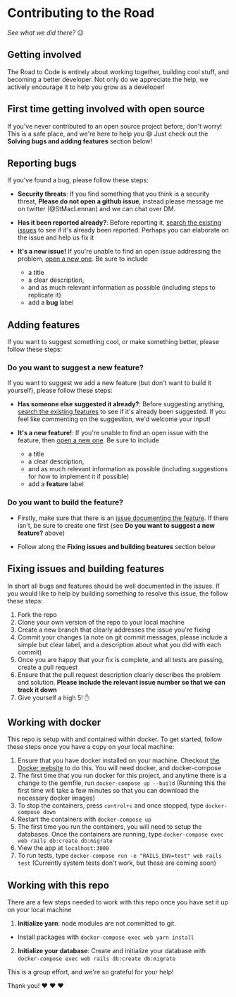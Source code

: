 # Contributing to the Road
_See what we did there?_ :wink:

## Getting involved
The Road to Code is entirely about working together, building cool stuff, and becoming a better developer. Not only do we appreciate the help, we actively encourage it to help you grow as a developer!

## First time getting involved with open source
If you've never contributed to an open source project before, don't worry! This is a safe place, and we're here to help you :smile: Just check out the **Solving bugs and adding features** section below!

## Reporting bugs
If you've found a bug, please follow these steps:

* **Security threats**: If you find something that you think is a security threat, **Please do not open a github issue**, instead please message me on twitter (@StMacLennan) and we can chat over DM.

* **Has it been reported already?**: Before reporting it, [search the existing issues](https://github.com/StMacLennan/road-to-code/issues) to see if it's already been reported. Perhaps you can elaborate on the issue and help us fix it

* **It's a new issue!** If you're unable to find an open issue addressing the problem, [open a new one](https://github.com/StMacLennan/road-to-code/issues/new). Be sure to include
  * a title
  * a clear description,
  * and as much relevant information as possible (including steps to replicate it)
  * add a **bug** label

## Adding features
If you want to suggest something cool, or make something better, please follow these steps:

### Do you want to suggest a new feature?
If you want to suggest we add a new feature (but don't want to build it yourself), please follow these steps:
* **Has someone else suggested it already?**: Before suggesting anything, [search the existing features](https://github.com/StMacLennan/road-to-code/issues?utf8=%E2%9C%93&q=label%3Afeature) to see if it's already been suggested. If you feel like commenting on the suggestion, we'd welcome your input!

* **It's a new feature!**: If you're unable to find an open issue with the feature, then [open a new one](https://github.com/StMacLennan/road-to-code/issues/new). Be sure to include
  * a title
  * a clear description,
  * and as much relevant information as possible (including suggestions for how to implement it if possible)
  * add a **feature** label

### Do you want to build the feature?
* Firstly, make sure that there is an [issue documenting the feature](https://github.com/StMacLennan/road-to-code/issues?utf8=%E2%9C%93&q=label%3Afeature). If there isn't, be sure to create one first (see **Do you want to suggest a new feature?** above)

* Follow along the **Fixing issues and building beatures** section below

## Fixing issues and building features
In short all bugs and features should be well documented in the issues. If you would like to help by building something to resolve this issue, the follow these steps:
1. Fork the repo
2. Clone your own version of the repo to your local machine
3. Create a new branch that clearly addresses the issue you're fixing
4. Commit your changes (a note on git commit messages, please include a simple but clear label, and a description about what you did with each commit)
5. Once you are happy that your fix is complete, and all tests are passing, create a pull request
6. Ensure that the pull request description clearly describes the problem and solution. **Please include the relevant issue number so that we can track it down**
7. Give yourself a high 5! :raised_hand:

## Working with docker
This repo is setup with and contained within docker. To get started, follow these steps once you have a copy on your local machine:
1. Ensure that you have docker installed on your machine. Checkout [the Docker website](https://www.docker.com) to do this. You will need docker, and docker-compose
2. The first time that you run docker for this project, and anytime there is a change to the gemfile, run `docker-compose up --build`
  (Running this the first time will take a few minutes so that you can download the necessary docker images)
3. To stop the containers, press `control+c` and once stopped, type `docker-compose down`
4. Restart the containers with `docker-compose up`
5. The first time you run the containers, you will need to setup the databases. Once the containers are running, type `docker-compose exec web rails db:create db:migrate`
6. View the app at `localhost:3000`
7. To run tests, type `docker-compose run -e "RAILS_ENV=test" web rails test` (Currently system tests don't work, but these are coming soon)

## Working with this repo
There are a few steps needed to work with this repo once you have set it up on your local machine
1. **Initialize yarn**: node modules are not committed to git.
  - Install packages with `docker-compose exec web yarn install`
2. **Initialize your database**: Create and initialize your database with `docker-compose exec web rails db:create db:migrate`

This is a group effort, and we're so grateful for your help!

Thank you! :heart: :heart: :heart:



